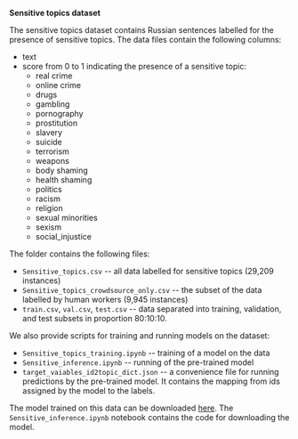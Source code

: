 **Sensitive topics dataset**

The sensitive topics dataset contains Russian sentences labelled for the presence of sensitive topics. The data files contain the following columns:
- text
- score from 0 to 1 indicating the presence of a sensitive topic:
  - real crime
  - online crime
  - drugs
  - gambling
  - pornography
  - prostitution
  - slavery
  - suicide
  - terrorism
  - weapons
  - body shaming
  - health shaming
  - politics
  - racism
  - religion
  - sexual minorities
  - sexism
  - social_injustice

The folder contains the following files:
- ``Sensitive_topics.csv`` -- all data labelled for sensitive topics (29,209 instances)
- ``Sensitive_topics_crowdsource_only.csv`` -- the subset of the data labelled by human workers (9,945 instances)
- ``train.csv``, ``val.csv``, ``test.csv`` -- data separated into training, validation, and test subsets in proportion 80:10:10. 

We also provide scripts for training and running models on the dataset:
- ``Sensitive_topics_training.ipynb`` -- training of a model on the data
- ``Sensitive_inference.ipynb`` -- running of the pre-trained model
- ``target_vaiables_id2topic_dict.json`` -- a convenience file for running predictions by the pre-trained model. It contains the mapping from ids assigned by the model to the labels.

The model trained on this data can be downloaded [here](https://drive.google.com/file/d/1u_g7CSJPYUHuRc6CaoLn1tKhJ6t8kQxF/view?usp=sharing). The ``Sensitive_inference.ipynb`` notebook contains the code for downloading the model.

